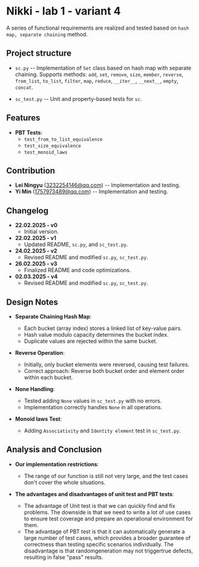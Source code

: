 # Nikki - lab 1 - variant 4

A series of functional requirements are realized and tested based on
`hash map, separate chaining` method.

## Project structure

- `sc.py` -- Implementation of `Set` class based on hash map with separate chaining.
  Supports methods: `add`, `set`, `remove`, `size`, `member`, `reverse`,
  `from_list`, `to_list`, `filter`, `map`, `reduce`, `__iter__`, `__next__`,
  `empty`, `concat`.

- `sc_test.py` -- Unit and property-based tests for `sc`.

## Features

- **PBT Tests**:
   - `test_from_to_list_equivalence`
   - `test_size_equivalence`
   - `test_monoid_laws`

## Contribution

- **Lei Ningyu** (3232254146@qq.com) -- Implementation and testing.
- **Yi Min** (1757973489@qq.com) -- Implementation and testing.

## Changelog

- **22.02.2025 - v0**
   - Initial version.
- **22.02.2025 - v1**
   - Updated README, `sc.py`, and `sc_test.py`.
- **24.02.2025 - v2**
   - Revised README and modified `sc.py`, `sc_test.py`.
- **26.02.2025 - v3**
   - Finalized README and code optimizations.
- **02.03.2025 - v4**
   - Revised README and modified `sc.py`, `sc_test.py`.

## Design Notes

- **Separate Chaining Hash Map**:
   - Each bucket (array index) stores a linked list of key-value pairs.
   - Hash value modulo capacity determines the bucket index.
   - Duplicate values are rejected within the same bucket.

- **Reverse Operation**:
   - Initially, only bucket elements were reversed, causing test failures.
   - Correct approach: Reverse both bucket order and element order within each bucket.

- **None Handling**:
   - Tested adding `None` values in `sc_test.py` with no errors.
   - Implementation correctly handles `None` in all operations.

- **Monoid laws Test**:
   - Adding `Associativity` and `Identity element` test in `sc_test.py`.

## Analysis and Conclusion

- **Our implementation restrictions**:
   - The range of our function is still not very large, and the test
     cases don't cover the whole situations.

- **The advantages and disadvantages of unit test and PBT tests**:
   - The advantage of Unit test is that we can quickly find and fix problems.
     The downside is that we need to write a lot of use cases to ensure
     test coverage and prepare an operational environment for them.
   - The advantage of PBT test is that it can automatically generate a large
     number of test cases, which provides a broader guarantee of correctness
     than testing specific scenarios individually. The disadvantage is that
     randomgeneration may not triggertrue defects, resulting in false "pass" results.
